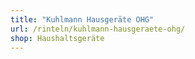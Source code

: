 ```yaml
---
title: "Kuhlmann Hausgeräte OHG"
url: /rinteln/kuhlmann-hausgeraete-ohg/
shop: Haushaltsgeräte
---
```


